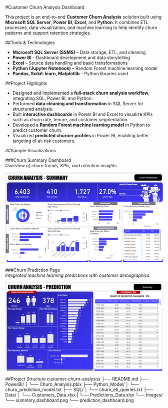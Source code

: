 #Customer Churn Analysis Dashboard

This project is an end-to-end **Customer Churn Analysis** solution built using **Microsoft SQL Server**, **Power BI**, **Excel**, and **Python**. It combines ETL processes, data visualization, and machine learning to help identify churn patterns and support retention strategies.

##Tools & Technologies

- **Microsoft SQL Server (SSMS)** – Data storage, ETL, and cleaning
- **Power BI** – Dashboard development and data storytelling
- **Excel** – Source data handling and basic transformations
- **Python (Jupyter Notebook)** – Random Forest machine learning model
- **Pandas, Scikit-learn, Matplotlib** – Python libraries used

##Project Highlights

- Designed and implemented a **full-stack churn analysis workflow**, integrating SQL, Power BI, and Python.
- Performed **data cleaning and transformation** in SQL Server for structured analysis.
- Built **interactive dashboards** in Power BI and Excel to visualize KPIs such as churn rate, tenure, and customer segmentation.
- Developed a **Random Forest machine learning model** in Python to predict customer churn.
- Visualized **predicted churner profiles** in Power BI, enabling better targeting of at-risk customers.

##Sample Visualizations

###Churn Summary Dashboard  
*Overview of churn trends, KPIs, and retention insights.*

![Summary Dashboard](Images/summary_dashboard.png)

###Churn Prediction Page  
*Integrated machine learning predictions with customer demographics.*

![Prediction Dashboard](Images/prediction_dashboard.png)

##Project Structure
customer-churn-analysis/
├── README.md
├── PowerBI/
│   └── Churn_Analysis.pbix
├── Python_Model/
│   └── churn_prediction_model.txt
├── SQL/
│   └── churn_etl_queries.txt
├── Data/
│   └── Customers_Data.xlsx
|   └── Predictions_Data.xlsx
└── Images/
    └── summary_dashboard.png
    └── prediction_dashboard.png

